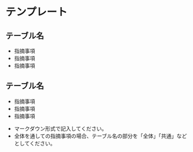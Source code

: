 # テンプレート

## テーブル名
- 指摘事項
- 指摘事項
- 指摘事項

## テーブル名
- 指摘事項
- 指摘事項
- 指摘事項

* マークダウン形式で記入してください。
* 全体を通しての指摘事項の場合、テーブル名の部分を「全体」「共通」などとしてください。
